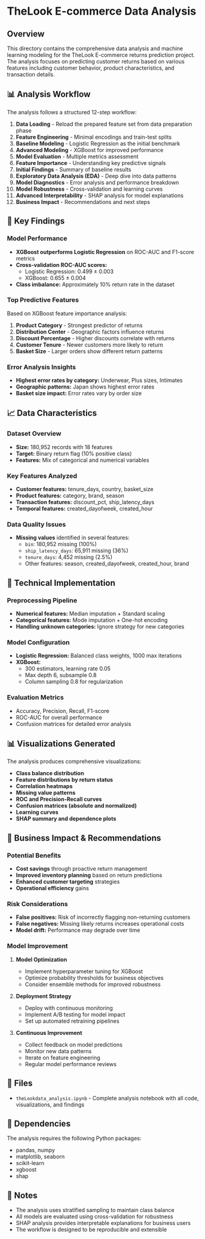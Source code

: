 # TheLook E-commerce Data Analysis

## Overview

This directory contains the comprehensive data analysis and machine learning modeling for the TheLook E-commerce returns prediction project. The analysis focuses on predicting customer returns based on various features including customer behavior, product characteristics, and transaction details.

## 📊 Analysis Workflow

The analysis follows a structured 12-step workflow:

1. **Data Loading** - Reload the prepared feature set from data preparation phase
2. **Feature Engineering** - Minimal encodings and train-test splits
3. **Baseline Modeling** - Logistic Regression as the initial benchmark
4. **Advanced Modeling** - XGBoost for improved performance
5. **Model Evaluation** - Multiple metrics assessment
6. **Feature Importance** - Understanding key predictive signals
7. **Initial Findings** - Summary of baseline results
8. **Exploratory Data Analysis (EDA)** - Deep dive into data patterns
9. **Model Diagnostics** - Error analysis and performance breakdown
10. **Model Robustness** - Cross-validation and learning curves
11. **Advanced Interpretability** - SHAP analysis for model explanations
12. **Business Impact** - Recommendations and next steps

## 🎯 Key Findings

### Model Performance
- **XGBoost outperforms Logistic Regression** on ROC-AUC and F1-score metrics
- **Cross-validation ROC-AUC scores:**
  - Logistic Regression: 0.499 ± 0.003
  - XGBoost: 0.655 ± 0.004
- **Class imbalance:** Approximately 10% return rate in the dataset

### Top Predictive Features
Based on XGBoost feature importance analysis:
1. **Product Category** - Strongest predictor of returns
2. **Distribution Center** - Geographic factors influence returns
3. **Discount Percentage** - Higher discounts correlate with returns
4. **Customer Tenure** - Newer customers more likely to return
5. **Basket Size** - Larger orders show different return patterns

### Error Analysis Insights
- **Highest error rates by category:** Underwear, Plus sizes, Intimates
- **Geographic patterns:** Japan shows highest error rates
- **Basket size impact:** Error rates vary by order size

## 📈 Data Characteristics

### Dataset Overview
- **Size:** 180,952 records with 18 features
- **Target:** Binary return flag (10% positive class)
- **Features:** Mix of categorical and numerical variables

### Key Features Analyzed
- **Customer features:** tenure_days, country, basket_size
- **Product features:** category, brand, season
- **Transaction features:** discount_pct, ship_latency_days
- **Temporal features:** created_dayofweek, created_hour

### Data Quality Issues
- **Missing values** identified in several features:
  - `bin`: 180,952 missing (100%)
  - `ship_latency_days`: 65,911 missing (36%)
  - `tenure_days`: 4,452 missing (2.5%)
  - Other features: season, created_dayofweek, created_hour, brand

## 🔧 Technical Implementation

### Preprocessing Pipeline
- **Numerical features:** Median imputation + Standard scaling
- **Categorical features:** Mode imputation + One-hot encoding
- **Handling unknown categories:** Ignore strategy for new categories

### Model Configuration
- **Logistic Regression:** Balanced class weights, 1000 max iterations
- **XGBoost:** 
  - 300 estimators, learning rate 0.05
  - Max depth 6, subsample 0.8
  - Column sampling 0.8 for regularization

### Evaluation Metrics
- Accuracy, Precision, Recall, F1-score
- ROC-AUC for overall performance
- Confusion matrices for detailed error analysis

## 📊 Visualizations Generated

The analysis produces comprehensive visualizations:
- **Class balance distribution**
- **Feature distributions by return status**
- **Correlation heatmaps**
- **Missing value patterns**
- **ROC and Precision-Recall curves**
- **Confusion matrices (absolute and normalized)**
- **Learning curves**
- **SHAP summary and dependence plots**

## 💼 Business Impact & Recommendations

### Potential Benefits
- **Cost savings** through proactive return management
- **Improved inventory planning** based on return predictions
- **Enhanced customer targeting** strategies
- **Operational efficiency** gains

### Risk Considerations
- **False positives:** Risk of incorrectly flagging non-returning customers
- **False negatives:** Missing likely returns increases operational costs
- **Model drift:** Performance may degrade over time

### Model Improvement

1. **Model Optimization**
   - Implement hyperparameter tuning for XGBoost
   - Optimize probability thresholds for business objectives
   - Consider ensemble methods for improved robustness

2. **Deployment Strategy**
   - Deploy with continuous monitoring
   - Implement A/B testing for model impact
   - Set up automated retraining pipelines

3. **Continuous Improvement**
   - Collect feedback on model predictions
   - Monitor new data patterns
   - Iterate on feature engineering
   - Regular model performance reviews

## 📁 Files

- `theLookdata_analysis.ipynb` - Complete analysis notebook with all code, visualizations, and findings

## 🔗 Dependencies

The analysis requires the following Python packages:
- pandas, numpy
- matplotlib, seaborn
- scikit-learn
- xgboost
- shap

## 📝 Notes

- The analysis uses stratified sampling to maintain class balance
- All models are evaluated using cross-validation for robustness
- SHAP analysis provides interpretable explanations for business users
- The workflow is designed to be reproducible and extensible 